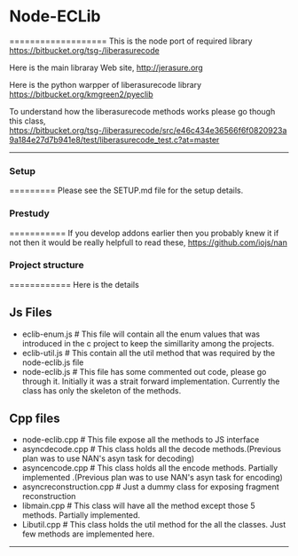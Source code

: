 # Node-ECLib
===================
This is the node port of required library 
https://bitbucket.org/tsg-/liberasurecode

Here is the main libraray Web site,
http://jerasure.org

Here is the python warpper of liberasurecode library
https://bitbucket.org/kmgreen2/pyeclib

To understand how the liberasurecode methods works please go though this class,
https://bitbucket.org/tsg-/liberasurecode/src/e46c434e36566f6f0820923a9a184e27d7b941e8/test/liberasurecode_test.c?at=master

------------

### Setup
=========
Please see the SETUP.md file for the setup details.


### Prestudy
===========
If you develop addons earlier then you probably knew it if not then it would be really helpfull to read these,
https://github.com/iojs/nan


### Project structure
============
Here is the details

## Js Files
* eclib-enum.js # 
	This file will contain all the enum values that was introduced in the c project to keep the simillarity among the projects.
* eclib-util.js # 
	This contain all the util method that was required by the node-eclib.js file
* node-eclib.js #
	This file has some commented out code, please go through it. Initially it was a strait forward implementation. Currently the class has only the skeleton of the methods.

## Cpp files
* node-eclib.cpp # This file expose all the methods to JS interface
* asyncdecode.cpp # This class holds all the decode methods.(Previous plan was to use NAN's asyn task for decoding)
* asyncencode.cpp # This class holds all the encode methods. Partially implemented .(Previous plan was to use NAN's asyn task for encoding)
* asyncreconstruction.cpp # Just a dummy class for exposing fragment reconstruction
* libmain.cpp # This class will have all the method except those 5 methods. Partially implemented.
* Libutil.cpp # This class holds the util method for the all the classes. Just few methods are implemented here.

---------




